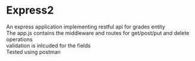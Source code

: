 # Express2

An express application implementing restful api for grades entity  
The app.js contains the middleware and routes for get/post/put and delete operations  
validation is inlcuded for the fields  
Tested using postman 
